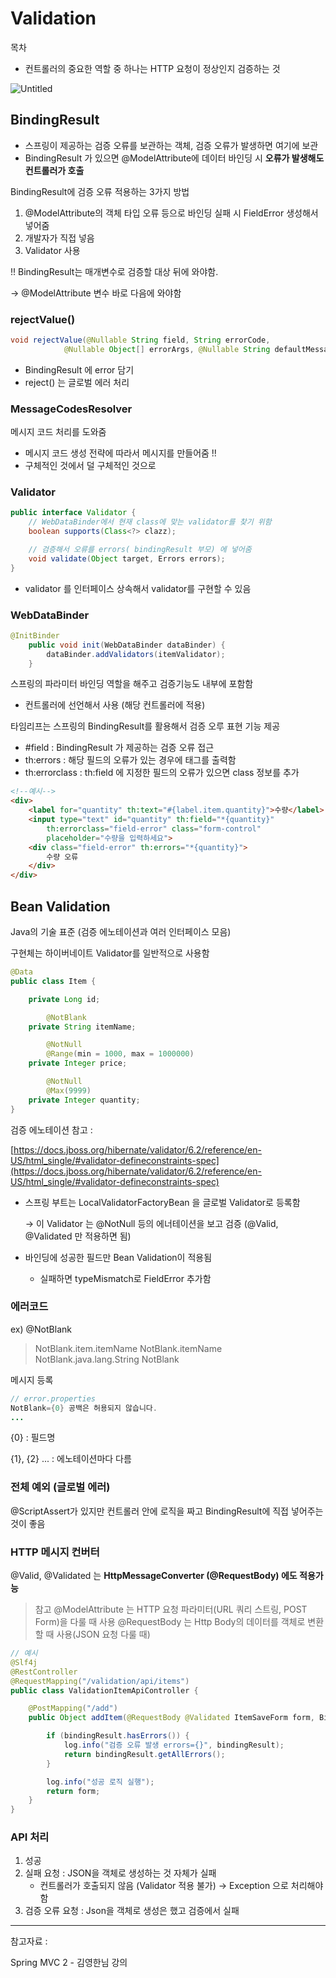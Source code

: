 # Validation

목차

- 컨트롤러의 중요한 역할 중 하나는 HTTP 요청이 정상인지 검증하는 것

![Untitled](https://raw.githubusercontent.com/dyparkkk/TIL/main/Java/img/validation.png)

## BindingResult

- 스프링이 제공하는 검증 오류를 보관하는 객체, 검증 오류가 발생하면 여기에 보관
- BindingResult 가 있으면 @ModelAttribute에 데이터 바인딩 시 **오류가 발생해도 컨트롤러가 호출**

BindingResult에 검증 오류 적용하는 3가지 방법

1.  @ModelAttribute의 객체 타입 오류 등으로 바인딩 실패 시 FieldError 생성해서 넣어줌
2. 개발자가 직접 넣음
3. Validator 사용

!! BindingResult는 매개변수로 검증할 대상 뒤에 와야함.

 → @ModelAttribute 변수 바로 다음에 와야함

### rejectValue()

```java
void rejectValue(@Nullable String field, String errorCode, 
			@Nullable Object[] errorArgs, @Nullable String defaultMessage);
```

- BindingResult 에 error 담기
- reject() 는 글로벌 에러 처리

### MessageCodesResolver

메시지 코드 처리를 도와줌

- 메시지 코드 생성 전략에 따라서 메시지를 만들어줌 !!
- 구체적인 것에서 덜 구체적인 것으로

### Validator

```java
public interface Validator {
	// WebDataBinder에서 현재 class에 맞는 validator를 찾기 위함
	boolean supports(Class<?> clazz);

	// 검증해서 오류를 errors( bindingResult 부모) 에 넣어줌 
	void validate(Object target, Errors errors);
}
```

- validator 를 인터페이스 상속해서 validator를 구현할 수 있음

### WebDataBinder

```java
@InitBinder
    public void init(WebDataBinder dataBinder) {
        dataBinder.addValidators(itemValidator);
    }
```

스프링의 파라미터 바인딩 역할을 해주고 검증기능도 내부에 포함함

- 컨트롤러에 선언해서 사용 (해당 컨트롤러에 적용)

타임리프는 스프링의 BindingResult를 활용해서 검증 오루 표현 기능 제공

- #field : BindingResult 가 제공하는 검증 오류 접근
- th:errors : 해당 필드의 오류가 있는 경우에 태그를 출력함
- th:errorclass : th:field 에 지정한 필드의 오류가 있으면 class 정보를 추가

```html
<!--예시-->
<div>
	<label for="quantity" th:text="#{label.item.quantity}">수량</label>
	<input type="text" id="quantity" th:field="*{quantity}"
		th:errorclass="field-error" class="form-control"
		placeholder="수량을 입력하세요">
	<div class="field-error" th:errors="*{quantity}">
		수량 오류
	</div>
</div>
```

## Bean Validation

Java의 기술 표준 (검증 에노테이션과 여러 인터페이스 모음) 

구현체는 하이버네이트 Validator를 일반적으로 사용함

```java
@Data
public class Item {

    private Long id;

		@NotBlank
    private String itemName;

		@NotNull
		@Range(min = 1000, max = 1000000)
    private Integer price;

		@NotNull
		@Max(9999)
    private Integer quantity;
}
```

검증 에노테이션 참고 : 

[https://docs.jboss.org/hibernate/validator/6.2/reference/en-US/html_single/#validator-defineconstraints-spec](https://docs.jboss.org/hibernate/validator/6.2/reference/en-US/html_single/#validator-defineconstraints-spec)

- 스프링 부트는 LocalValidatorFactoryBean 을 글로벌 Validator로 등록함
    
    → 이 Validator 는 @NotNull 등의 에너테이션을 보고 검증 (@Valid, @Validated 만 적용하면 됨)
    

- 바인딩에 성공한 필드만 Bean Validation이 적용됨
    - 실패하면 typeMismatch로 FieldError 추가함
    

### 에러코드

ex) @NotBlank

> NotBlank.item.itemName
NotBlank.itemName
NotBlank.java.lang.String
NotBlank
> 

메시지 등록

```java
// error.properties
NotBlank={0} 공백은 허용되지 않습니다. 
...
```

{0} : 필드명

{1}, {2} ... : 에노테이션마다 다름

 

### 전체 예외 (글로벌 에러)

@ScriptAssert가 있지만 컨트롤러 안에 로직을 짜고 BindingResult에 직접 넣어주는 것이 좋음

 

### HTTP 메시지 컨버터

@Valid, @Validated 는 **HttpMessageConverter (@RequestBody) 에도 적용가능** 

> 참고 
@ModelAttribute  는 HTTP 요청 파라미터(URL 쿼리 스트링, POST Form)을 다룰 때 사용
@RequestBody 는 Http Body의 데이터를 객체로 변환 할 때 사용(JSON 요청 다룰 때)
> 

```java
// 예시
@Slf4j
@RestController
@RequestMapping("/validation/api/items")
public class ValidationItemApiController {

    @PostMapping("/add")
    public Object addItem(@RequestBody @Validated ItemSaveForm form, BindingResult bindingResult) {

        if (bindingResult.hasErrors()) {
            log.info("검증 오류 발생 errors={}", bindingResult);
            return bindingResult.getAllErrors();
        }

        log.info("성공 로직 실행");
        return form;
    }
}
```

### API 처리

1. 성공
2. 실패 요청 : JSON을 객체로 생성하는 것 자체가 실패 
    - 컨트롤러가 호출되지 않음 (Validator 적용 불가) → Exception 으로 처리해야함
3. 검증 오류 요청 : Json을 객체로 생성은 했고 검증에서 실패

---

참고자료 : 

Spring MVC 2 - 김영한님 강의